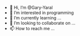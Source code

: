 - 👋 Hi, I’m @Gary-Yaral
- 👀 I’m interested in programming
- 🌱 I’m currently learning ...
- 💞️ I’m looking to collaborate on ...
- 📫 How to reach me ...

<!---
Gary-Yaral/Gary-Yaral is a ✨ special ✨ repository because its `README.md` (this file) appears on your GitHub profile.
You can click the Preview link to take a look at your changes.
--->
